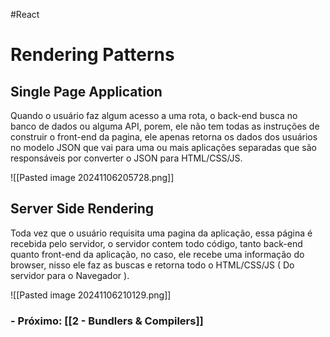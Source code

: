 #React
# Rendering Patterns

## Single Page Application 

Quando o usuário faz algum acesso a uma rota, o back-end busca no banco de dados ou alguma API, porem, ele não tem todas as instruções de construir o front-end da pagina, ele apenas retorna os dados dos usuários no modelo JSON que vai para uma ou mais aplicações separadas que são responsáveis por converter o JSON para HTML/CSS/JS.

![[Pasted image 20241106205728.png]]
## Server Side Rendering

Toda vez que o usuário requisita uma pagina da aplicação, essa página é recebida pelo servidor, o servidor contem todo código, tanto back-end quanto front-end da aplicação, no caso, ele recebe uma informação do browser, nisso ele faz as buscas e retorna todo o HTML/CSS/JS ( Do servidor para o Navegador ).

![[Pasted image 20241106210129.png]]
### - Próximo: [[2 - Bundlers & Compilers]]
